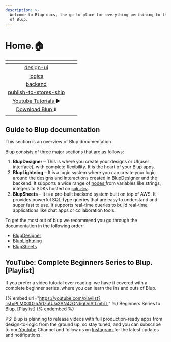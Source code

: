 ```yaml
---
description: >-
  Welcome to Blup docs, the go-to place for everything pertaining to the innards
  of Blup.
---
```


# Home.🏠



<table data-view="cards"><thead><tr><th align="center"></th><th></th><th></th></tr></thead><tbody><tr><td align="center"><a data-mention href="wiki/design-ui/">design-ui</a></td><td></td><td></td></tr><tr><td align="center"><a data-mention href="wiki/logics/">logics</a></td><td></td><td></td></tr><tr><td align="center"><a data-mention href="wiki/backend/">backend</a></td><td></td><td></td></tr><tr><td align="center"><a data-mention href="wiki/publish-to-stores-ship/">publish-to-stores-ship</a></td><td></td><td></td></tr><tr><td align="center"><a href="https://www.youtube.com/watch?v=QHQiDpPJYcQ&#x26;list=PLMXGDzhAj1zuUJa2AN4zONbqOnAtLmhTL&#x26;ab_channel=Blup">Youtube Tutorials </a>▶️</td><td></td><td></td></tr><tr><td align="center"><a href="https://blup.in/downloads">Download Blup </a>⬇️</td><td></td><td></td></tr></tbody></table>

## Guide to Blup documentation

This section is an overview of Blup documentation .&#x20;

Blup consists of three major sections that are as follows:

1. **BlupDesigner** – This is where you create your designs or UI(user interface), with complete flexibility. It is the heart of your Blup apps.
2. **BlupLightning** – It is a logic system where you can create your logic around the designs and interactions created in BlupDesigner and the backend. It supports a wide range of [nodes ](broken-reference)from variables like strings, integers to SDKs hosted on [`pub.dev`](https://www.pub.dev).
3. **BlupSheets** – It is a pre-built backend system built on top of AWS. It provides powerful SQL-type queries that are easy to understand and super fast to use. It supports real-time queries to build real-time applications like chat apps or collaboration tools.

To get the most out of blup we recommend you go through the documentation in the following order:&#x20;

* [BlupDesigner](wiki/design-ui/)
* [BlupLightning](wiki/logics/)
* [BlupSheets](wiki/backend/)

## YouTube: Complete Beginners Series to Blup. \[Playlist]

If you prefer a video tutorial over reading, we have it covered with a complete beginner series .where you can learn the ins and outs of Blup.

{% embed url="https://youtube.com/playlist?list=PLMXGDzhAj1zuUJa2AN4zONbqOnAtLmhTL" %}
Beginners Series to Blup. \[Playlist]
{% endembed %}

PS: Blup is planning to release videos with full production-ready apps from design-to-logic from the ground up, so stay tuned, and you can subscribe to our[ Youtube](https://www.youtube.com/channel/UCtHCCHdBcPAlwxWkeAIUxtg) Channel and follow us on [Instagram ](https://instagram.com/blup\_tool?igshid=YmMyMTA2M2Y=)for the latest updates and notifications.
